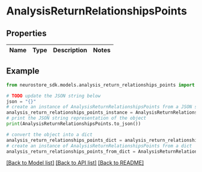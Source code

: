 # AnalysisReturnRelationshipsPoints


## Properties

Name | Type | Description | Notes
------------ | ------------- | ------------- | -------------

## Example

```python
from neurostore_sdk.models.analysis_return_relationships_points import AnalysisReturnRelationshipsPoints

# TODO update the JSON string below
json = "{}"
# create an instance of AnalysisReturnRelationshipsPoints from a JSON string
analysis_return_relationships_points_instance = AnalysisReturnRelationshipsPoints.from_json(json)
# print the JSON string representation of the object
print(AnalysisReturnRelationshipsPoints.to_json())

# convert the object into a dict
analysis_return_relationships_points_dict = analysis_return_relationships_points_instance.to_dict()
# create an instance of AnalysisReturnRelationshipsPoints from a dict
analysis_return_relationships_points_from_dict = AnalysisReturnRelationshipsPoints.from_dict(analysis_return_relationships_points_dict)
```
[[Back to Model list]](../README.md#documentation-for-models) [[Back to API list]](../README.md#documentation-for-api-endpoints) [[Back to README]](../README.md)


